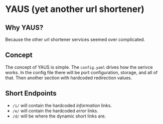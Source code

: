 # YAUS (yet another url shortener)

## Why YAUS?
Because the other url shortener services seemed over complicated.

## Concept
The concept of YAUS is simple. The `config.yaml` drives how the serivce works.
In the config file there will be port configuration, storage, and all of that.
Then another section with hardcoded redirection values.

## Short Endpoints
- `/i/` will contain the hardcoded *information* links.
- `/e/` will contain the hardcoded *error* links.
- `/d/` will be where the dynamic short links are.
